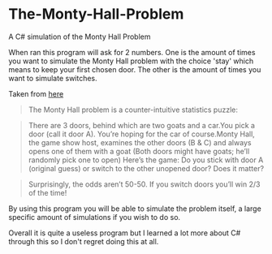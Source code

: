 # The-Monty-Hall-Problem
A C# simulation of the Monty Hall Problem

When ran this program will ask for 2 numbers. One is the amount of times you want to simulate the Monty Hall problem with the choice 'stay' which means to keep your first chosen door. The other is the amount of times you want to simulate switches.

Taken from [here](https://betterexplained.com/articles/understanding-the-monty-hall-problem/)

>The Monty Hall problem is a counter-intuitive statistics puzzle:

>There are 3 doors, behind which are two goats and a car.You pick a door (call it door A). You’re hoping for the car of course.Monty Hall, the game show host, examines the other doors (B & C)
 and always opens one of them with a goat (Both doors might have goats; 
he’ll randomly pick one to open)
Here’s the game: Do you stick with door A (original guess) or switch to the other unopened door? Does it matter?

>Surprisingly, the odds aren’t 50-50. If you switch doors you’ll win 2/3 of the time!

By using this program you will be able to simulate the problem itself, a large specific amount of simulations if you wish to do so.

Overall it is quite a useless program but I learned a lot more about C# through this so I don't regret doing this at all.
